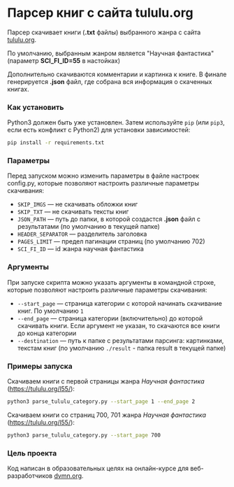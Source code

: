 # Парсер книг с сайта tululu.org

Парсер скачивает книги (**.txt** файлы) выбранного жанра с сайта [tululu.org](https://tululu.org/).

По умолчанию, выбранным жанром является "Научная фантастика" (параметр **SCI_FI_ID=55** в настойках)

Дополнительно скачиваются комментарии и картинка к книге. В финале генерируется **.json** файл, где собрана вся информация о скаченных книгах.

### Как установить

Python3 должен быть уже установлен.
Затем используйте `pip` (или `pip3`, если есть конфликт с Python2) для установки зависимостей:

```bash
pip install -r requirements.txt
```

### Параметры

Перед запуском можно изменить параметры в файле настроек config.py, которые позволяют настроить различные параметры скачивания:
* `SKIP_IMGS` — не скачивать обложки книг
* `SKIP_TXT` — не скачивать тексты книг
* `JSON_PATH` — путь до папки, в которой создастся **.json** файл с результатами (по умолчанию в текущей папке)
* `HEADER_SEPARATOR` — разделитель заголовка
* `PAGES_LIMIT` — предел пагинации страниц (по умолчанию 702)
* `SCI_FI_ID` — id жанра научная фантастика

### Аргументы

При запуске скрипта можно указать аргументы в командной строке, которые позволяют настроить различные параметры скачивания:

* `--start_page` — страница категории с которой начинать скачивание книг. По умолчанию `1`
* `--end_page` — страница категории (включительно) до которой скачивать книги. Если аргумент не указан, то скачаются все книги до конца категории
* `--destination` — путь к папке с результатами парсинга: картинками, текстам книг (по умолчанию `./result` - папка result в текущей папке)

### Примеры запуска

Скачиваем книги с первой страницы жанра *Научная фантастика* (https://tululu.org/l55/):
```bash
python3 parse_tululu_category.py --start_page 1 --end_page 2
```

Скачиваем книги со страниц 700, 701 жанра *Научная фантастика* (https://tululu.org/l55/):
```bash
python3 parse_tululu_category.py --start_page 700
```

### Цель проекта

Код написан в образовательных целях на онлайн-курсе для веб-разработчиков [dvmn.org](https://dvmn.org/).
